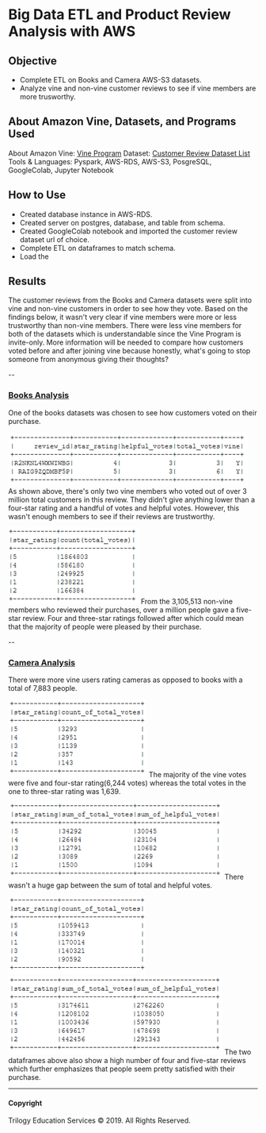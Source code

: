 # Big Data ETL and Product Review Analysis with AWS

## Objective
* Complete ETL on Books and Camera AWS-S3 datasets. 
* Analyze vine and non-vine customer reviews to see if vine members are more trusworthy.

## About Amazon Vine, Datasets, and Programs Used
About Amazon Vine: [Vine Program](https://www.amazon.com/gp/vine/help?ie=UTF8)
Dataset: [Customer Review Dataset List](https://s3.amazonaws.com/amazon-reviews-pds/tsv/index.txt)
Tools & Languages: Pyspark, AWS-RDS, AWS-S3, PosgreSQL, GoogleColab, Jupyter Notebook

## How to Use
* Created database instance in AWS-RDS.
* Created server on postgres, database, and table from schema.
* Created GoogleColab notebook and imported the customer review dataset url of choice.
* Complete ETL on dataframes to match schema.
* Load the 

## Results
The customer reviews from the Books and Camera datasets were split into vine and non-vine customers in order to see how they vote. Based on the findings below, it wasn't very clear if vine members were more or less trustworthy than non-vine members. There were less vine members for both of the datasets which is understandable since the Vine Program is invite-only. More information will be needed to compare how customers voted before and after joining vine because honestly, what's going to stop someone from anonymous giving their thoughts?

--

### [Books Analysis](BigDataAWS_Books1.ipynb)
One of the books datasets was chosen to see how customers voted on their purchase.

![book vine members](images/books_vine.PNG)
As shown above, there's only two vine members who voted out of over 3 million total customers in this review. They didn't give anything lower than a four-star rating and a handful of votes and helpful votes. However, this wasn't enough members to see if their reviews are trustworthy.

![book vine members](images/books_vine2.PNG)
From the 3,105,513 non-vine members who reviewed their purchases, over a million people gave a five-star review. Four and three-star ratings followed after which could mean that the majority of people were pleased by their purchase.

--

### [Camera Analysis](BigDataAWS_Camera.ipynb)
There were more vine users rating cameras as opposed to books with a total of 7,883 people.

![camera vine members](images/camera_vine.PNG)
The majority of the vine votes were five and four-star rating(6,244 votes) whereas the total votes in the one to three-star rating was 1,639.

![camera vine members](images/camera_vine2.PNG)
There wasn't a huge gap between the sum of total and helpful votes.

![camera non-vine members](images/camera_novine.PNG)
![camera non-vine members](images/camera_novine2.PNG)
The two dataframes above also show a high number of four and five-star reviews which further emphasizes that people seem pretty satisfied with their purchase.

- - -

#### Copyright

Trilogy Education Services © 2019. All Rights Reserved.
